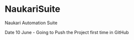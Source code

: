 # NaukariSuite
Naukari Automation Suite

Date 10 June - Going to Push the Project first time in GitHub
